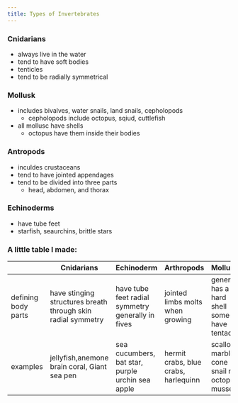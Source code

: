 ```yaml
---
title: Types of Invertebrates
---
```


### Cnidarians
- always live in the water
- tend to have soft bodies
- tenticles
- tend to be radially symmetrical

### Mollusk
- includes bivalves, water snails, land snails, cepholopods
    - cepholopods include octopus, sqiud, cuttlefish
- all mollusc have shells
    - octopus have them inside their bodies

### Antropods
- inculdes crustaceans
- tend to have jointed appendages
- tend to be divided into three parts
    - head, abdomen, and thorax

### Echinoderms
- have tube feet
- starfish, seaurchins, brittle stars

### A little table I made:
|                     | Cnidarians                                                   | Echinoderm                                         | Arthropods                           | Mollusks                                        |
|---------------------|--------------------------------------------------------------|----------------------------------------------------|--------------------------------------|-------------------------------------------------|
| defining body parts | have stinging structures breath through skin radial symmetry | have tube feet radial symmetry  generally in fives | jointed limbs molts when growing     | generally has a hard shell some have tentacles  |
| examples            | jellyfish,anemone brain coral, Giant sea pen                 | sea cucumbers, bat star, purple urchin sea apple   | hermit crabs, blue crabs, harlequinn | scallop, marble cone snail red octopus, mussels |